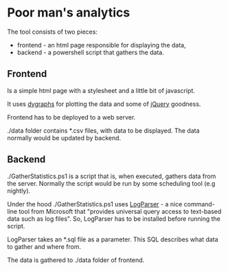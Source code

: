 Poor man's analytics
=================

The tool consists of two pieces:
* frontend - an html page responsible for displaying the data,
* backend - a powershell script that gathers the data.
  
## Frontend
Is a simple html page with a stylesheet and a little bit of javascript.

It uses [dygraphs](http://dygraphs.com/) for plotting the data and some of [jQuery](http://jquery.com/) goodness.

Frontend has to be deployed to a web server.

./data folder contains *.csv files, with data to be displayed.
The data normally would be updated by backend.


## Backend
./GatherStatistics.ps1 is a script that is, when executed, gathers data from the server. Normally the script would be run by some scheduling tool (e.g nightly).

Under the hood ./GatherStatistics.ps1 uses [LogParser](http://www.microsoft.com/en-us/download/details.aspx?id=24659) - a nice command-line tool from Microsoft that "provides universal query access to text-based data such as log files". So, LogParser has to be installed before running the script.

LogParser takes an *.sql file as a parameter. This SQL describes what data to gather and where from.

The data is gathered to ./data folder of frontend.
